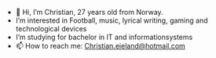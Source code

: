 - 👋 Hi, I’m Christian, 27 years old from Norway.
-  I’m interested in Football, music, lyrical writing, gaming and technological devices
-  I’m studying for bachelor in IT and informationsystems
- 📫 How to reach me: Christian.eieland@hotmail.com

<!---
Lordkissa97/Lordkissa97 is a ✨ special ✨ repository because its `README.md` (this file) appears on your GitHub profile.
You can click the Preview link to take a look at your changes.
--->

